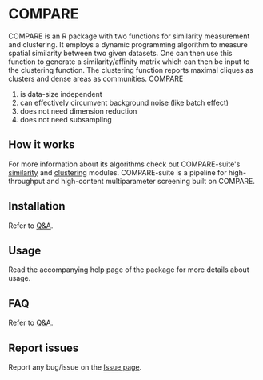 # COMPARE

COMPARE is an R package with two functions for similarity measurement and clustering. It employs a dynamic programming algorithm to measure spatial similarity between two given datasets. One can then use this function to generate a similarity/affinity matrix which can then be input to the clustering function. The clustering function reports maximal cliques as clusters and dense areas as communities. COMPARE
1. is data-size independent
1. can effectively circumvent background noise (like batch effect)
1. does not need  dimension reduction
1. does not need subsampling

## How it works

For more information about its algorithms check out COMPARE-suite's [similarity](https://github.com/morchalabi/COMPARE-suite/wiki/COMPARE-Suite#similarity-matrix-generator) and [clustering](https://github.com/morchalabi/COMPARE-suite/wiki/COMPARE-Suite#clustering) modules. COMPARE-suite is a pipeline for high-throughput and high-content multiparameter screening built on COMPARE.

## Installation

Refer to [Q&A](https://github.com/morchalabi/compaRe/discussions/categories/q-a).

## Usage

Read the accompanying help page of the package for more details about usage.

## FAQ

Refer to [Q&A](https://github.com/morchalabi/compaRe/discussions/categories/q-a).

## Report issues

Report any bug/issue on the [Issue page](https://github.com/morchalabi/compaRe/issues).
